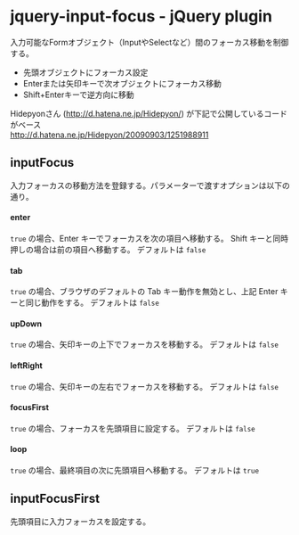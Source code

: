 jquery-input-focus - jQuery plugin
====================

入力可能なFormオブジェクト（InputやSelectなど）間のフォーカス移動を制御する。

* 先頭オブジェクトにフォーカス設定
* Enterまたは矢印キーで次オブジェクトにフォーカス移動
* Shift+Enterキーで逆方向に移動

Hidepyonさん (http://d.hatena.ne.jp/Hidepyon/) が下記で公開しているコードがベース  
http://d.hatena.ne.jp/Hidepyon/20090903/1251988911


inputFocus
--------------------
入力フォーカスの移動方法を登録する。パラメーターで渡すオプションは以下の通り。

#### enter
`true` の場合、Enter キーでフォーカスを次の項目へ移動する。
Shift キーと同時押しの場合は前の項目へ移動する。
デフォルトは `false`

#### tab
`true` の場合、ブラウザのデフォルトの Tab キー動作を無効とし、上記 Enter キーと同じ動作をする。
デフォルトは `false`

#### upDown
`true` の場合、矢印キーの上下でフォーカスを移動する。
デフォルトは `false`

#### leftRight
`true` の場合、矢印キーの左右でフォーカスを移動する。
デフォルトは `false`

#### focusFirst
`true` の場合、フォーカスを先頭項目に設定する。
デフォルトは `false`

#### loop
`true` の場合、最終項目の次に先頭項目へ移動する。
デフォルトは `true`


inputFocusFirst
--------------------
先頭項目に入力フォーカスを設定する。
